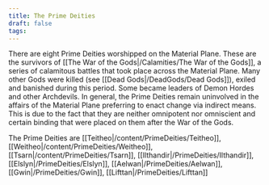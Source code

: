 ```yaml
---
title: The Prime Deities
draft: false
tags:
---
```

 
There are eight Prime Deities worshipped on the Material Plane. These are the survivors of [[The War of the Gods|/Calamities/The War of the Gods]], a series of calamitous battles that took place across the Material Plane. Many other Gods were killed (see [[Dead Gods|/DeadGods/Dead Gods]]), exiled and banished during this period. Some became leaders of Demon Hordes and other Archdevils. In general, the Prime Deities remain uninvolved in the affairs of the Material Plane preferring to enact change via indirect means. This is due to the fact that they are neither omnipotent nor omniscient and certain binding that were placed on them after the War of the Gods. 

The Prime Deities are
	[[Teitheo|/content/PrimeDeities/Teitheo]],
	[[Weitheo|/content/PrimeDeities/Weitheo]],
	[[Tsarn|/content/PrimeDeities/Tsarn]],
	[[Ilthandir|/PrimeDeities/Ilthandir]],
	[[Elslyn|/PrimeDeities/Elslyn]],
	[[Aelwan|/PrimeDeities/Aelwan]],
	[[Gwin|/PrimeDeities/Gwin]],
	[[Lifttan|/PrimeDeities/Lifttan]]